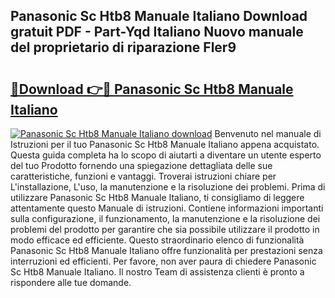 ## Panasonic Sc Htb8 Manuale Italiano Download gratuit PDF - Part-Yqd Italiano Nuovo manuale del proprietario di riparazione Fler9

# <h2><a href="http://dfea8n1.blite.top/?on=Panasonic+Sc+Htb8+Manuale+Italiano">🔗Download 👉🔴 Panasonic Sc Htb8 Manuale Italiano</a></h2>

[![Panasonic Sc Htb8 Manuale Italiano download](https://i.imgur.com/lujVjoI.png)](http://dfea8n1.blite.top/?on=Panasonic+Sc+Htb8+Manuale+Italiano)
Benvenuto nel manuale di Istruzioni per il tuo Panasonic Sc Htb8 Manuale Italiano appena acquistato. Questa guida completa ha lo scopo di aiutarti a diventare un utente esperto del tuo Prodotto fornendo una spiegazione dettagliata delle sue caratteristiche, funzioni e vantaggi. Troverai istruzioni chiare per L'installazione, L'uso, la manutenzione e la risoluzione dei problemi. Prima di utilizzare Panasonic Sc Htb8 Manuale Italiano, ti consigliamo di leggere attentamente questo Manuale di istruzioni. Contiene informazioni importanti sulla configurazione, il funzionamento, la manutenzione e la risoluzione dei problemi del prodotto per garantire che sia possibile utilizzare il prodotto in modo efficace ed efficiente. Questo straordinario elenco di funzionalità Panasonic Sc Htb8 Manuale Italiano offre funzionalità per prestazioni senza interruzioni ed efficienti. Per favore, non aver paura di chiedere Panasonic Sc Htb8 Manuale Italiano. Il nostro Team di assistenza clienti è pronto a rispondere alle tue domande.
